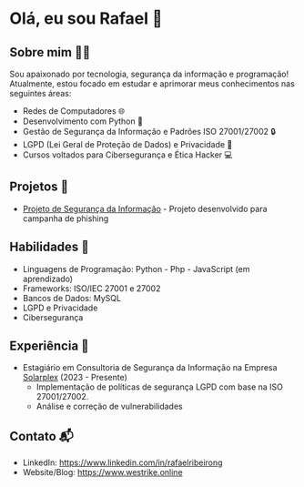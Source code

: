 # Olá, eu sou Rafael 👋

## Sobre mim 🙋‍♂️

Sou apaixonado por tecnologia, segurança da informação e programação! Atualmente, estou focado em estudar e aprimorar meus conhecimentos nas seguintes áreas:

- Redes de Computadores 🌐
- Desenvolvimento com Python 🐍
- Gestão de Segurança da Informação e Padrões ISO 27001/27002 🔒
- LGPD (Lei Geral de Proteção de Dados) e Privacidade 📜
- Cursos voltados para Cibersegurança e Ética Hacker 💻

## Projetos 🚀

- [Projeto de Segurança da Informação](https://wordpress.com/post/westrik.wordpress.com/563) - Projeto desenvolvido para campanha de phishing

## Habilidades 🔧

- Linguagens de Programação: Python - Php - JavaScript (em aprendizado)
- Frameworks: ISO/IEC 27001 e 27002 
- Bancos de Dados: MySQL
- LGPD e Privacidade
- Cibersegurança

## Experiência 💼

- Estagiário em Consultoria de Segurança da Informação na Empresa [Solarplex](https://www.solarplex.com.br/) (2023 - Presente)
  - Implementação de políticas de segurança LGPD com base na ISO 27001/27002.
  - Análise e correção de vulnerabilidades

## Contato 📬

- LinkedIn: https://www.linkedin.com/in/rafaelribeirong
- Website/Blog: https://www.westrike.online




